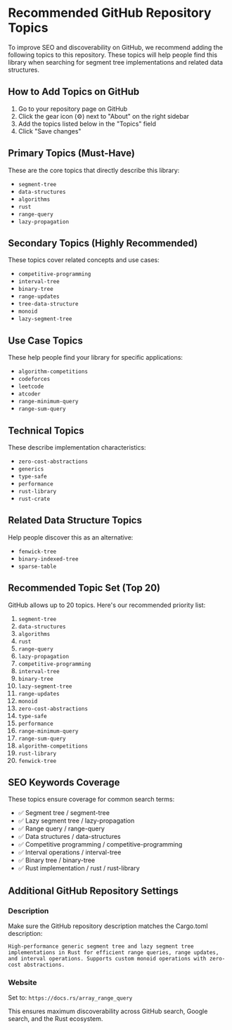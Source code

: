 # Recommended GitHub Repository Topics

To improve SEO and discoverability on GitHub, we recommend adding the following topics to this repository. These topics will help people find this library when searching for segment tree implementations and related data structures.

## How to Add Topics on GitHub

1. Go to your repository page on GitHub
2. Click the gear icon (⚙️) next to "About" on the right sidebar
3. Add the topics listed below in the "Topics" field
4. Click "Save changes"

## Primary Topics (Must-Have)

These are the core topics that directly describe this library:

- `segment-tree`
- `data-structures`
- `algorithms`
- `rust`
- `range-query`
- `lazy-propagation`

## Secondary Topics (Highly Recommended)

These topics cover related concepts and use cases:

- `competitive-programming`
- `interval-tree`
- `binary-tree`
- `range-updates`
- `tree-data-structure`
- `monoid`
- `lazy-segment-tree`

## Use Case Topics

These help people find your library for specific applications:

- `algorithm-competitions`
- `codeforces`
- `leetcode`
- `atcoder`
- `range-minimum-query`
- `range-sum-query`

## Technical Topics

These describe implementation characteristics:

- `zero-cost-abstractions`
- `generics`
- `type-safe`
- `performance`
- `rust-library`
- `rust-crate`

## Related Data Structure Topics

Help people discover this as an alternative:

- `fenwick-tree`
- `binary-indexed-tree`
- `sparse-table`

## Recommended Topic Set (Top 20)

GitHub allows up to 20 topics. Here's our recommended priority list:

1. `segment-tree`
2. `data-structures`
3. `algorithms`
4. `rust`
5. `range-query`
6. `lazy-propagation`
7. `competitive-programming`
8. `interval-tree`
9. `binary-tree`
10. `lazy-segment-tree`
11. `range-updates`
12. `monoid`
13. `zero-cost-abstractions`
14. `type-safe`
15. `performance`
16. `range-minimum-query`
17. `range-sum-query`
18. `algorithm-competitions`
19. `rust-library`
20. `fenwick-tree`

## SEO Keywords Coverage

These topics ensure coverage for common search terms:
- ✅ Segment tree / segment-tree
- ✅ Lazy segment tree / lazy-propagation
- ✅ Range query / range-query
- ✅ Data structures / data-structures
- ✅ Competitive programming / competitive-programming
- ✅ Interval operations / interval-tree
- ✅ Binary tree / binary-tree
- ✅ Rust implementation / rust / rust-library

## Additional GitHub Repository Settings

### Description
Make sure the GitHub repository description matches the Cargo.toml description:
```
High-performance generic segment tree and lazy segment tree implementations in Rust for efficient range queries, range updates, and interval operations. Supports custom monoid operations with zero-cost abstractions.
```

### Website
Set to: `https://docs.rs/array_range_query`

This ensures maximum discoverability across GitHub search, Google search, and the Rust ecosystem.
